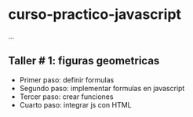 # curso-practico-javascript

...

## Taller # 1: figuras geometricas

- Primer paso: definir formulas
- Segundo paso: implementar formulas en javascript
- Tercer paso: crear funciones
- Cuarto paso: integrar js con HTML